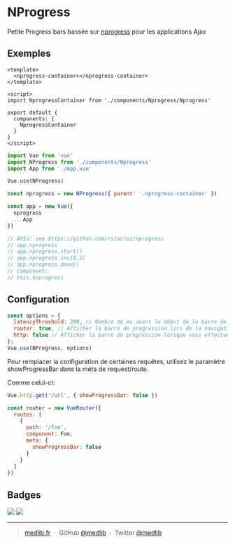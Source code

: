 
# NProgress

Petite Progress bars bassée sur [nprogress](https://github.com/rstacruz/nprogress) pour les applications Ajax


## Exemples

```vue
<template>
  <nprogress-container></nprogress-container>
</template>

<script>
import NprogressContainer from './components/Nprogress/Nprogress'

export default {
  components: {
    NprogressContainer
  }
}
</script>
```

```js
import Vue from 'vue'
import NProgress from './components/Nprogress'
import App from './App.vue'

Vue.use(NProgress)

const nprogress = new NProgress({ parent: '.nprogress-container' })

const app = new Vue({
  nprogress
  ...App
})

// APIs: see https://github.com/rstacruz/nprogress
// app.nprogress
// app.nprogress.start()
// app.nprogress.inc(0.2)
// app.nprogress.done()
// Component:
// this.$nprogress
```


## Configuration

```js
const options = {
  latencyThreshold: 200, // Nombre de ms avant le début de la barre de progression, par défaut c'est: 100,
  router: true, // Afficher la barre de progression lors de la navigation, les routes par défaut sont à: true
  http: false // Afficher la barre de progression lorsque vous effectuez Vue.http, par défaut c'est: true
};
Vue.use(NProgress, options)
```

Pour remplacer la configuration de certaines requêtes, utilisez le paramètre showProgressBar dans la méta de request/route.

Comme celui-ci:

```js
Vue.http.get('/url', { showProgressBar: false })
```
```js
const router = new VueRouter({
  routes: [
    {
      path: '/foo',
      component: Foo,
      meta: {
        showProgressBar: false
      }
    }
  ]
})
```


## Badges

![](https://img.shields.io/badge/license-MIT-blue.svg)
![](https://img.shields.io/badge/status-stable-green.svg)

---

> [medlib.fr](https://medlib.fr) &nbsp;&middot;&nbsp;
> GitHub [@medlib](https://github.com/medlib-v2) &nbsp;&middot;&nbsp;
> Twitter [@medlib](https://twitter.com/medlib)

